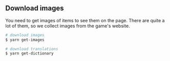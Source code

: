 ## Download images
You need to get images of items to see them on the page. There are quite a lot of them, so we collect images from the game's website.
```bash
# download images
$ yarn get-images

# download translations
$ yarn get-dictionary
```
